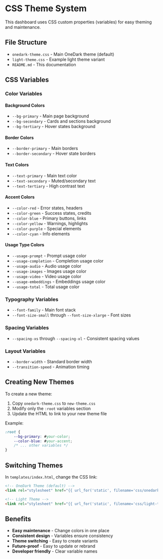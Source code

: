 # CSS Theme System

This dashboard uses CSS custom properties (variables) for easy theming and maintenance.

## File Structure

- `onedark-theme.css` - Main OneDark theme (default)
- `light-theme.css` - Example light theme variant
- `README.md` - This documentation

## CSS Variables

### Color Variables

#### Background Colors
- `--bg-primary` - Main page background
- `--bg-secondary` - Cards and sections background  
- `--bg-tertiary` - Hover states background

#### Border Colors
- `--border-primary` - Main borders
- `--border-secondary` - Hover state borders

#### Text Colors
- `--text-primary` - Main text color
- `--text-secondary` - Muted/secondary text
- `--text-tertiary` - High contrast text

#### Accent Colors
- `--color-red` - Error states, headers
- `--color-green` - Success states, credits
- `--color-blue` - Primary buttons, links
- `--color-yellow` - Warnings, highlights
- `--color-purple` - Special elements
- `--color-cyan` - Info elements

#### Usage Type Colors
- `--usage-prompt` - Prompt usage color
- `--usage-completion` - Completion usage color
- `--usage-audio` - Audio usage color
- `--usage-images` - Images usage color
- `--usage-video` - Video usage color
- `--usage-embeddings` - Embeddings usage color
- `--usage-total` - Total usage color

### Typography Variables
- `--font-family` - Main font stack
- `--font-size-small` through `--font-size-xlarge` - Font sizes

### Spacing Variables
- `--spacing-xs` through `--spacing-xl` - Consistent spacing values

### Layout Variables
- `--border-width` - Standard border width
- `--transition-speed` - Animation timing

## Creating New Themes

To create a new theme:

1. Copy `onedark-theme.css` to `new-theme.css`
2. Modify only the `:root` variables section
3. Update the HTML to link to your new theme file

Example:
```css
:root {
    --bg-primary: #your-color;
    --color-blue: #your-accent;
    /* ... other variables */
}
```

## Switching Themes

In `templates/index.html`, change the CSS link:

```html
<!-- OneDark Theme (default) -->
<link rel="stylesheet" href="{{ url_for('static', filename='css/onedark-theme.css') }}">

<!-- Light Theme -->
<link rel="stylesheet" href="{{ url_for('static', filename='css/light-theme.css') }}">
```

## Benefits

- **Easy maintenance** - Change colors in one place
- **Consistent design** - Variables ensure consistency
- **Theme switching** - Easy to create variants
- **Future-proof** - Easy to update or rebrand
- **Developer friendly** - Clear variable names
